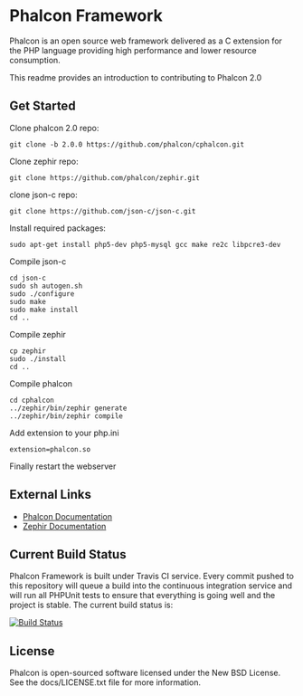 Phalcon Framework
=================

Phalcon is an open source web framework delivered as a C extension for the PHP language providing high performance and lower resource consumption.

This readme provides an introduction to contributing to Phalcon 2.0

Get Started
-----------

Clone phalcon 2.0 repo:

    git clone -b 2.0.0 https://github.com/phalcon/cphalcon.git

Clone zephir repo:

    git clone https://github.com/phalcon/zephir.git

clone json-c repo:

    git clone https://github.com/json-c/json-c.git

Install required packages:

    sudo apt-get install php5-dev php5-mysql gcc make re2c libpcre3-dev

Compile json-c

    cd json-c
    sudo sh autogen.sh
    sudo ./configure
    sudo make
    sudo make install
    cd ..

Compile zephir

    cp zephir
    sudo ./install
    cd ..

Compile phalcon

    cd cphalcon
    ../zephir/bin/zephir generate
    ../zephir/bin/zephir compile


Add extension to your php.ini

    extension=phalcon.so


Finally restart the webserver


External Links
--------------

* [Phalcon Documentation](http://docs.phalconphp.com/)
* [Zephir Documentation](http://zephir-lang.com/)

Current Build Status
--------------------

Phalcon Framework is built under Travis CI service. Every commit pushed to this repository will queue a build into the continuous integration service and will run all PHPUnit tests to ensure that everything is going well and the project is stable. The current build status is:

[![Build Status](https://secure.travis-ci.org/phalcon/cphalcon.png?branch=2.0.0)](http://travis-ci.org/phalcon/cphalcon)

License
-------
Phalcon is open-sourced software licensed under the New BSD License. See the docs/LICENSE.txt file for more information.
